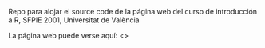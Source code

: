 Repo para alojar el source code de la página web del curso de introducción a R, SFPIE 2001, Universitat de València

La página web puede verse aquí: <>
